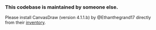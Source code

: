 ### This codebase is maintained by someone else.
Please install CanvasDraw (version 4.1.1.b) by @Ethanthegrand17 directly from their [inventory](https://create.roblox.com/store/asset/8314640895/CanvasDraw-Module?externalSource=www).
